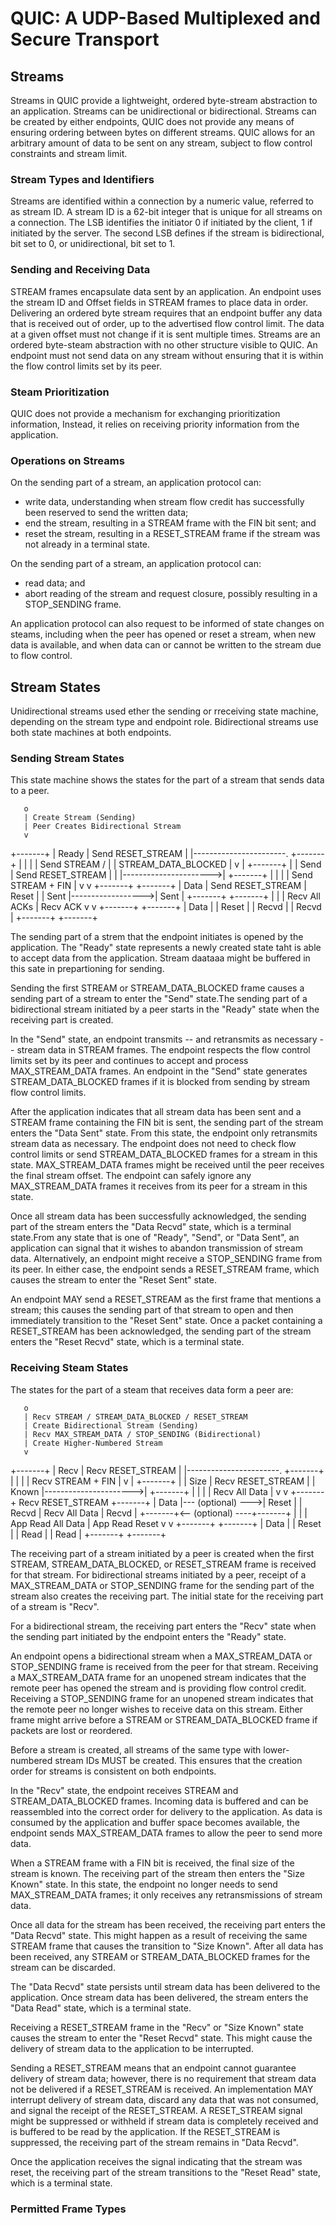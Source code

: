 # QUIC: A UDP-Based Multiplexed and Secure Transport

## Streams

Streams in QUIC provide a lightweight, ordered byte-stream abstraction to an application. Streams can be unidirectional or bidirectional. Streams can be created by either endpoints, QUIC does not provide any means of ensuring ordering between bytes on different streams. QUIC allows for an arbitrary amount of data to be sent on any stream, subject to flow control constraints and stream limit.

### Stream Types and Identifiers

Streams are identified within a connection by a numeric value, referred to as stream ID. A stream ID is a 62-bit integer that is unique for all streams on a connection. The LSB identifies the initiator 0 if initiated by the client, 1 if initiated by the server. The second LSB defines if the stream is bidirectional, bit set to 0, or unidirectional, bit set to 1.

### Sending and Receiving Data

STREAM frames encapsulate data sent by an application. An endpoint uses the 
stream ID and Offset fields in STREAM frames to place data in order. Delivering an ordered byte stream requires that an endpoint buffer any data that is received out of order, up to the advertised flow control limit. The data at a given offset must not change if it is sent multiple times. Streams are an ordered byte-steam abstraction with no other structure visible to QUIC. An endpoint must not send data on any stream without ensuring that it is within the flow control limits set by its peer.

### Steam Prioritization

QUIC does not provide a mechanism for exchanging prioritization information, Instead, it relies on receiving priority information from the application.

### Operations on Streams

On the sending part of a stream, an application protocol can:
- write data, understanding when stream flow credit has successfully been reserved to send the written data;
- end the stream, resulting in a STREAM frame with the FIN bit sent; and
- reset the stream, resulting in a RESET_STREAM frame if the stream was not already in a terminal state.

On the sending part of a stream, an application protocol can:
- read data; and
- abort reading of the stream and request closure, possibly resulting in a STOP_SENDING frame.

An application protocol can also request to be informed of state changes on steams, including when the peer has opened or reset a stream, when new data is available, and when data can or cannot be written to the stream due to flow control.

## Stream States

Unidirectional streams used ether the sending or rreceiving state machine, depending on the stream type and endpoint role. Bidirectional streams use both state machines at both endpoints.

### Sending Stream States

This state machine shows the states for the part of a stream that sends data to a peer.

       o
       | Create Stream (Sending)
       | Peer Creates Bidirectional Stream
       v
   +-------+
   | Ready | Send RESET_STREAM
   |       |-----------------------.
   +-------+                       |
       |                           |
       | Send STREAM /             |
       |      STREAM_DATA_BLOCKED  |
       v                           |
   +-------+                       |
   | Send  | Send RESET_STREAM     |
   |       |---------------------->|
   +-------+                       |
       |                           |
       | Send STREAM + FIN         |
       v                           v
   +-------+                   +-------+
   | Data  | Send RESET_STREAM | Reset |
   | Sent  |------------------>| Sent  |
   +-------+                   +-------+
       |                           |
       | Recv All ACKs             | Recv ACK
       v                           v
   +-------+                   +-------+
   | Data  |                   | Reset |
   | Recvd |                   | Recvd |
   +-------+                   +-------+

The sending part of a strem that the endpoint initiates is opened by the application. The "Ready" state represents a newly created state taht is able to accept data from the application. Stream daataaa might be buffered in this sate in prepartioning for sending.

Sending the first STREAM or STREAM_DATA_BLOCKED frame causes a sending part of a stream to enter the "Send" state.The sending part of a bidirectional stream initiated by a peer starts in the "Ready" state when the receiving part is created.

In the "Send" state, an endpoint transmits -- and retransmits as necessary -- stream data in STREAM frames. The endpoint respects the flow control limits set by its peer and continues to accept and process MAX_STREAM_DATA frames. An endpoint in the "Send" state generates STREAM_DATA_BLOCKED frames if it is blocked from sending by stream flow control limits. 

After the application indicates that all stream data has been sent and a STREAM frame containing the FIN bit is sent, the sending part of the stream enters the "Data Sent" state. From this state, the endpoint only retransmits stream data as necessary. The endpoint does not need to check flow control limits or send STREAM_DATA_BLOCKED frames for a stream in this state. MAX_STREAM_DATA frames might be received until the peer receives the final stream offset. The endpoint can safely ignore any MAX_STREAM_DATA frames it receives from its peer for a stream in this state.

Once all stream data has been successfully acknowledged, the sending part of the stream enters the "Data Recvd" state, which is a terminal state.From any state that is one of "Ready", "Send", or "Data Sent", an application can signal that it wishes to abandon transmission of stream data. Alternatively, an endpoint might receive a STOP_SENDING frame from its peer. In either case, the endpoint sends a RESET_STREAM frame, which causes the stream to enter the "Reset Sent" state.

An endpoint MAY send a RESET_STREAM as the first frame that mentions a stream; this causes the sending part of that stream to open and then immediately transition to the "Reset Sent" state. Once a packet containing a RESET_STREAM has been acknowledged, the sending part of the stream enters the "Reset Recvd" state, which is a terminal state.

### Receiving Steam States

The states for the part of a steam that receives data form a peer are:

       o
       | Recv STREAM / STREAM_DATA_BLOCKED / RESET_STREAM
       | Create Bidirectional Stream (Sending)
       | Recv MAX_STREAM_DATA / STOP_SENDING (Bidirectional)
       | Create Higher-Numbered Stream
       v
   +-------+
   | Recv  | Recv RESET_STREAM
   |       |-----------------------.
   +-------+                       |
       |                           |
       | Recv STREAM + FIN         |
       v                           |
   +-------+                       |
   | Size  | Recv RESET_STREAM     |
   | Known |---------------------->|
   +-------+                       |
       |                           |
       | Recv All Data             |
       v                           v
   +-------+ Recv RESET_STREAM +-------+
   | Data  |--- (optional) --->| Reset |
   | Recvd |  Recv All Data    | Recvd |
   +-------+<-- (optional) ----+-------+
       |                           |
       | App Read All Data         | App Read Reset
       v                           v
   +-------+                   +-------+
   | Data  |                   | Reset |
   | Read  |                   | Read  |
   +-------+                   +-------+

The receiving part of a stream initiated by a peer is created when the first STREAM, STREAM_DATA_BLOCKED, or RESET_STREAM frame is received for that stream. For bidirectional streams initiated by a peer, receipt of a MAX_STREAM_DATA or STOP_SENDING frame for the sending part of the stream also creates the receiving part. The initial state for the receiving part of a stream is "Recv".

For a bidirectional stream, the receiving part enters the "Recv" state when the sending part initiated by the endpoint enters the "Ready" state.

An endpoint opens a bidirectional stream when a MAX_STREAM_DATA or STOP_SENDING frame is received from the peer for that stream. Receiving a MAX_STREAM_DATA frame for an unopened stream indicates that the remote peer has opened the stream and is providing flow control credit. Receiving a STOP_SENDING frame for an unopened stream indicates that the remote peer no longer wishes to receive data on this stream. Either frame might arrive before a STREAM or STREAM_DATA_BLOCKED frame if packets are lost or reordered.

Before a stream is created, all streams of the same type with lower-numbered stream IDs MUST be created. This ensures that the creation order for streams is consistent on both endpoints.

In the "Recv" state, the endpoint receives STREAM and STREAM_DATA_BLOCKED frames. Incoming data is buffered and can be reassembled into the correct order for delivery to the application. As data is consumed by the application and buffer space becomes available, the endpoint sends MAX_STREAM_DATA frames to allow the peer to send more data.

When a STREAM frame with a FIN bit is received, the final size of the stream is known. The receiving part of the stream then enters the "Size Known" state. In this state, the endpoint no longer needs to send MAX_STREAM_DATA frames; it only receives any retransmissions of stream data.

Once all data for the stream has been received, the receiving part enters the "Data Recvd" state. This might happen as a result of receiving the same STREAM frame that causes the transition to "Size Known". After all data has been received, any STREAM or STREAM_DATA_BLOCKED frames for the stream can be discarded.

The "Data Recvd" state persists until stream data has been delivered to the application. Once stream data has been delivered, the stream enters the "Data Read" state, which is a terminal state.

Receiving a RESET_STREAM frame in the "Recv" or "Size Known" state causes the stream to enter the "Reset Recvd" state. This might cause the delivery of stream data to the application to be interrupted.

Sending a RESET_STREAM means that an endpoint cannot guarantee delivery of stream data; however, there is no requirement that stream data not be delivered if a RESET_STREAM is received. An implementation MAY interrupt delivery of stream data, discard any data that was not consumed, and signal the receipt of the RESET_STREAM. A RESET_STREAM signal might be suppressed or withheld if stream data is completely received and is buffered to be read by the application. If the RESET_STREAM is suppressed, the receiving part of the stream remains in "Data Recvd".

Once the application receives the signal indicating that the stream was reset, the receiving part of the stream transitions to the "Reset Read" state, which is a terminal state.

### Permitted Frame Types
